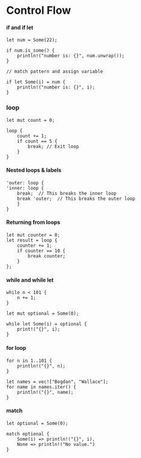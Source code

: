 # Control Flow

#### if and if let

```
let num = Some(22);

if num.is_some() {
    println!("number is: {}", num.unwrap());
}

// match pattern and assign variable

if let Some(i) = num {
    println!("number is: {}", i);
}
```

### loop

```
let mut count = 0;

loop {
    count += 1;
    if count == 5 {
        break; // Exit loop
    }
}
```

#### Nested loops & labels

```
'outer: loop {
'inner: loop {
    break;  // This breaks the inner loop
    break 'outer;  // This breaks the outer loop
    }
}
```

#### Returning from loops

```
let mut counter = 0;
let result = loop {
    counter += 1;
    if counter == 10 {
        break counter;
    }
};
```

#### while and while let

```
while n < 101 {
    n += 1;
}

let mut optional = Some(0);

while let Some(i) = optional {
    print!("{}", i);
}
```

#### for loop

```
for n in 1..101 {
    println!("{}", n);
}

let names = vec!["Bogdan", "Wallace"];
for name in names.iter() {
    println!("{}", name);
}
```

#### match

```
let optional = Some(0);

match optional {
    Some(i) => println!("{}", i),
    None => println!("No value.")
}
```